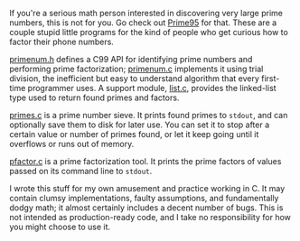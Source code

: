 If you're a serious math person interested in discovering very large prime numbers, this is not for you. Go check out [Prime95](https://www.mersenne.org/download/) for that. These are a couple stupid little programs for the kind of people who get curious how to factor their phone numbers.

[primenum.h](primenum.h) defines a C99 API for identifying prime numbers and performing prime factorization; [primenum.c](primenum.c) implements it using trial division, the inefficient but easy to understand algorithm that every first-time programmer uses. A support module, [list.c](list.c), provides the linked-list type used to return found primes and factors.

[primes.c](primes.c) is a prime number sieve. It prints found primes to `stdout`, and can optionally save them to disk for later use. You can set it to stop after a certain value or number of primes found, or let it keep going until it overflows or runs out of memory.

[pfactor.c](pfactor.c) is a prime factorization tool. It prints the prime factors of values passed on its command line to `stdout`.

I wrote this stuff for my own amusement and practice working in C. It may contain clumsy implementations, faulty assumptions, and fundamentally dodgy math; it almost certainly includes a decent number of bugs. This is not intended as production-ready code, and I take no responsibility for how you might choose to use it.
